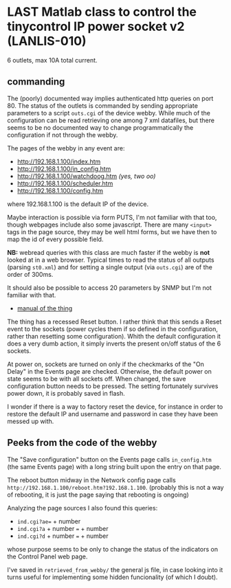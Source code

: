 # LAST Matlab class to control the tinycontrol IP power socket v2 (LANLIS-010)

6 outlets, max 10A total current.

## commanding

The (poorly) documented way implies authenticated http queries on port 80. The status of the outlets is
 commanded by sending appropriate parameters to a script `outs.cgi` of the device webby.
 While much of the configuration
 can be read retrieving one among 7 xml datafiles, but there seems to be no documented way to change programmatically
 the configuration if not through the webby.

The pages of the webby in any event are:

- http://192.168.1.100/index.htm
- http://192.168.1.100/in_config.htm
- http://192.168.1.100/watchdoog.htm *(yes, two oo)*
- http://192.168.1.100/scheduler.htm
- http://192.168.1.100/config.htm

where 192.168.1.100 is the default IP of the device.

Maybe interaction is possible via form PUTS, I'm not familiar with that too, though webpages include also some javascript. There are many `<input>` tags in the page source, they may be well html forms, but we have then to map the id of every possible field.

**NB:** webread queries with this class are much faster if the webby is **not** looked at in a web browser.
 Typical times to read the status of all outputs (parsing `st0.xml`) and for setting a single output
 (via `outs.cgi`) are of the order of 300ms.

It should also be possible to access 20 parameters by SNMP but I'm not familiar with that.

- [manual of the thing](https://www.ledats.pl/en/index.php?controller=attachment&id_attachment=326)

The thing has a recessed Reset button. I rather think that this sends a Reset event to the sockets
 (power cycles them if so defined in the configuration, rather than resetting some configuration).
Whith the default configuration it does a very dumb action, it simply inverts the present on/off status
of the 6 sockets.

At power on, sockets are turned on only if the checkmarks of the "On Delay" in the Events page are checked.
 Otherwise, the default power on state seems to be with all sockets off. When changed, the save configuration
 button needs to be pressed. The setting fortunately survives power down, it is probably saved in flash.

I wonder if there is a way to factory reset the device, for instance in order to restore the default IP
 and username and password in case they have been messed up with.


## Peeks from the code of the webby

The "Save configuration" button on the Events page calls `in_config.htm` (the same Events page) with a long
string built upon the entry on that page.

The reboot button midway in the Network config page calls `http://192.168.1.100/reboot.htm?192.168.1.100`.
 (probably this is not a way of rebooting, it is just the page saying that rebooting is ongoing)

Analyzing the page sources I also found this queries:

- `ind.cgi?ae=` + number
- `ind.cgi?a` + number `=` + number
- `ind.cgi?d` + number `=` + number

whose purpose seems to be only to change the status of the indicators on the Control Panel web page.

I've saved in `retrieved_from_webby/` the general js file, in case looking into it turns useful for implementing some hidden funcionality (of which I doubt).

